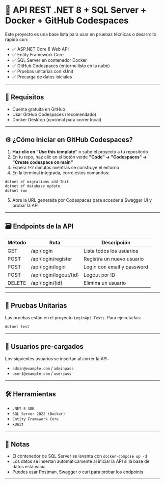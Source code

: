 
# 🧪 API REST .NET 8 + SQL Server + Docker + GitHub Codespaces

Este proyecto es una base lista para usar en pruebas técnicas o desarrollo rápido con:
- ✅ ASP.NET Core 8 Web API
- ✅ Entity Framework Core
- ✅ SQL Server en contenedor Docker
- ✅ GitHub Codespaces (entorno listo en la nube)
- ✅ Pruebas unitarias con xUnit
- ✅ Precarga de datos iniciales

---

## 🚀 Requisitos

- Cuenta gratuita en GitHub
- Usar GitHub Codespaces (recomendado)
- Docker Desktop (opcional para correr local)

---

## ⚙️ ¿Cómo iniciar en GitHub Codespaces?

1. **Haz clic en "Use this template"** o sube el proyecto a tu repositorio
2. En tu repo, haz clic en el botón verde **"Code" → "Codespaces" → "Create codespace on main"**
3. Espera 1-2 minutos mientras se construye el entorno
4. En la terminal integrada, corre estos comandos:

```bash
dotnet ef migrations add Init
dotnet ef database update
dotnet run
```

5. Abre la URL generada por Codespaces para acceder a Swagger UI y probar la API

---

## 🗃️ Endpoints de la API

| Método | Ruta                         | Descripción                     |
|--------|------------------------------|---------------------------------|
| GET    | /api/login                   | Lista todos los usuarios        |
| POST   | /api/login/register          | Registra un nuevo usuario       |
| POST   | /api/login/login             | Login con email y password      |
| POST   | /api/login/logout/{id}       | Logout por ID                   |
| DELETE | /api/login/{id}              | Elimina un usuario              |

---

## 🧪 Pruebas Unitarias

Las pruebas están en el proyecto `LoginApi.Tests`. Para ejecutarlas:

```bash
dotnet test
```

---

## 🔐 Usuarios pre-cargados

Los siguientes usuarios se insertan al correr la API:

- `admin@example.com` / `adminpass`
- `user1@example.com` / `userpass`

---

## 🛠️ Herramientas

- `.NET 8 SDK`
- `SQL Server 2022 (Docker)`
- `Entity Framework Core`
- `xUnit`

---

## 🧼 Notas

- El contenedor de SQL Server se levanta con `docker-compose up -d`
- Los datos se insertan automáticamente al iniciar la API si la base de datos está vacía
- Puedes usar Postman, Swagger o curl para probar los endpoints

---
